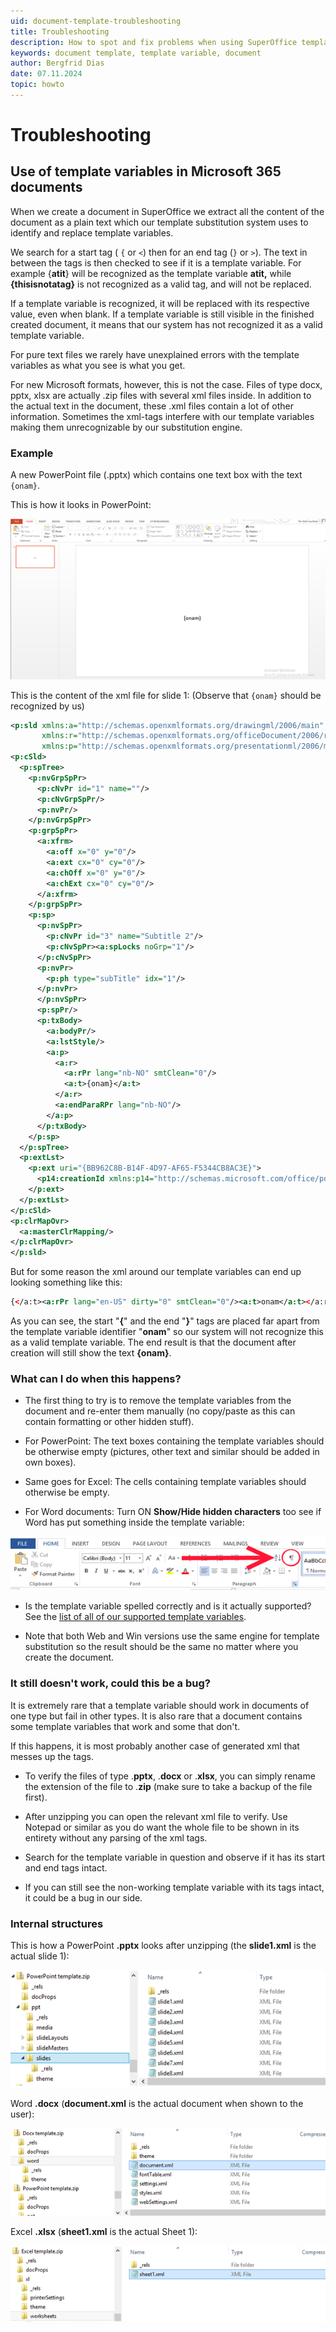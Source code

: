 ```yaml
---
uid: document-template-troubleshooting
title: Troubleshooting
description: How to spot and fix problems when using SuperOffice template variables in Microsoft 365 documents.
keywords: document template, template variable, document
author: Bergfrid Dias
date: 07.11.2024
topic: howto
---
```


# Troubleshooting

## Use of template variables in Microsoft 365 documents

When we create a document in SuperOffice we extract all the content of the document as a plain text which our template substitution system uses to identify and replace template variables.

We search for a start tag ( `{` or `<`) then for an end tag (`}` or `>`). The text in between the tags is then checked to see if it is a template variable. For example {**atit**} will be recognized as the template variable **atit,** while **{thisisnotatag}** is not recognized as a valid tag, and will not be replaced.

If a template variable is recognized, it will be replaced with its respective value, even when blank. If a template variable is still visible in the finished created document, it means that our system has not recognized it as a valid template variable.

For pure text files we rarely have unexplained errors with the template variables as what you see is what you get.

For new Microsoft formats, however, this is not the case. Files of type docx, pptx, xlsx are actually .zip files with several xml files inside. In addition to the actual text in the document, these .xml files contain a lot of other information. Sometimes the xml-tags interfere with our template variables making them unrecognizable by our substitution engine.

### Example

A new PowerPoint file (.pptx) which contains one text box with the text `{onam}`.

This is how it looks in PowerPoint:

![SuperOffice template variables in Microsoft PowerPoint -screenshot][img1]

This is the content of the xml file for slide 1: (Observe that `{onam}` should be recognized by us)

```xml
<p:sld xmlns:a="http://schemas.openxmlformats.org/drawingml/2006/main"
       xmlns:r="http://schemas.openxmlformats.org/officeDocument/2006/relationships"
       xmlns:p="http://schemas.openxmlformats.org/presentationml/2006/main">
<p:cSld>
  <p:spTree>
    <p:nvGrpSpPr>
      <p:cNvPr id="1" name=""/>
      <p:cNvGrpSpPr/>
      <p:nvPr/>
    </p:nvGrpSpPr>
    <p:grpSpPr>
      <a:xfrm>
        <a:off x="0" y="0"/>
        <a:ext cx="0" cy="0"/>
        <a:chOff x="0" y="0"/>
        <a:chExt cx="0" cy="0"/>
      </a:xfrm>
    </p:grpSpPr>
    <p:sp>
      <p:nvSpPr>
        <p:cNvPr id="3" name="Subtitle 2"/>
        <p:cNvSpPr><a:spLocks noGrp="1"/>
      </p:cNvSpPr>
      <p:nvPr>
        <p:ph type="subTitle" idx="1"/>
      </p:nvPr>
      </p:nvSpPr>
      <p:spPr/>
      <p:txBody>
        <a:bodyPr/>
        <a:lstStyle/>
        <a:p>
          <a:r>
            <a:rPr lang="nb-NO" smtClean="0"/>
            <a:t>{onam}</a:t>
          </a:r>
          <a:endParaRPr lang="nb-NO"/>
        </a:p>
      </p:txBody>
    </p:sp>
  </p:spTree>
  <p:extLst>
    <p:ext uri="{BB962C8B-B14F-4D97-AF65-F5344CB8AC3E}">
      <p14:creationId xmlns:p14="http://schemas.microsoft.com/office/powerpoint/2010/main" val="3005012355"/>
    </p:ext>
  </p:extLst>
</p:cSld>
<p:clrMapOvr>
  <a:masterClrMapping/>
</p:clrMapOvr>
</p:sld>
```

But for some reason the xml around our template variables can end up looking something like this:

```xml
{</a:t><a:rPr lang="en-US" dirty="0" smtClean="0"/><a:t>onam</a:t></a:r><a:r><a:rPr lang="en-US" smtClean="0"/><a:t>}
```

As you can see, the start "**{**" and the end "**}**" tags are placed far apart from the template variable identifier "**onam**" so our system will not recognize this as a valid template variable. The end result is that the document after creation will still show the text **{onam}**.

### What can I do when this happens?

* The first thing to try is to remove the template variables from the document and re-enter them manually (no copy/paste as this can contain formatting or other hidden stuff).

* For PowerPoint: The text boxes containing the template variables should be otherwise empty (pictures, other text and similar should be added in own boxes).

* Same goes for Excel: The cells containing template variables should otherwise be empty.

* For Word documents: Turn ON **Show/Hide hidden characters** too see if Word has put something inside the template variable:

![Turn hon Show/Hide hidden characters -screenshot][img2]

* Is the template variable spelled correctly and is it actually supported? See the [list of all of our supported template variables][1].

* Note that both Web and Win versions use the same engine for template substitution so the result should be the same no matter where you create the document.

### It still doesn't work, could this be a bug?

It is extremely rare that a template variable should work in documents of one type but fail in other types. It is also rare that a document contains some template variables that work and some that don't.

If this happens, it is most probably another case of generated xml that messes up the tags.

* To verify the files of type .**pptx**, .**docx** or .**xlsx**, you can simply rename the extension of the file to .**zip** (make sure to take a backup of the file first).

* After unzipping you can open the relevant xml file to verify. Use Notepad or similar as you do want the whole file to be shown in its entirety without any parsing of the xml tags.

* Search for the template variable in question and observe if it has its start and end tags intact.

* If you can still see the non-working template variable with its tags intact, it could be a bug in our side.

### Internal structures

This is how a PowerPoint **.pptx** looks after unzipping (the **slide1.xml** is the actual slide 1):

![PowerPoint -screenshot][img4]

Word **.docx** (**document.xml** is the actual document when shown to the user):

![Word -screenshot][img5]

Excel **.xlsx** (**sheet1.xml** is the actual Sheet 1):

![Excel -screenshot][img6]

<!-- Referenced links -->
[1]: ../variables/index.md

<!-- Referenced images -->
[img1]: ../../../../media/loc/en/document/troubleshoot-tempvar.png
[img2]: ../../../../media/loc/en/document/troubleshoot-tempvar-1.png
[img4]: ../../../../media/loc/en/document/troubleshoot-tempvar-2.png
[img5]: ../../../../media/loc/en/document/troubleshoot-tempvar-3.png
[img6]: ../../../../media/loc/en/document/troubleshoot-tempvar-4.png
